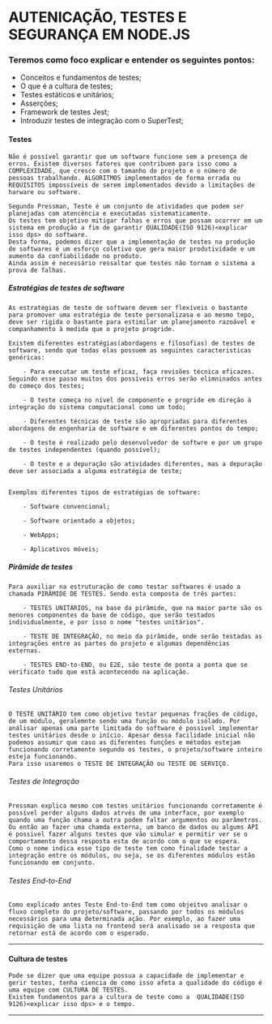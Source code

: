 # AUTENICAÇÃO, TESTES E SEGURANÇA EM NODE.JS

### Teremos como foco explicar e entender os seguintes pontos:

  - Conceitos e fundamentos de testes;
  - O que é a cultura de testes;
  - Testes estáticos e unitários;
  - Asserções;
  - Framework de testes Jest;
  - Introduzir testes de integração com o SuperTest;


#### Testes

    Não é possível garantir que um software funcione sem a presença de erros. Existem diversos fatores que contribuem para isso como a COMPLEXIDADE, que cresce com o tamanho do projeto e o número de pessoas trabalhando. ALGORITMOS implementados de forma errada ou REQUISITOS impossíveis de serem implementados devido a limitações de harware ou software.

    Segundo Pressman, Teste é um conjunto de atividades que podem ser planejadas com atencência e executadas sistematicamente.
    Os testes tem objetivo mitigar falhas e erros que possam ocorrer em um sistema em produção a fim de garantir QUALIDADE(ISO 9126)<explicar isso dps> do software.
    Desta forma, podemos dizer que a implementação de testes na produção de softwares é um esforço coletivo que gera maior produtividade e um aumento da confiabilidade no produto.
    Ainda assim é necessário ressaltar que testes não tornam o sistema a prova de falhas.

##### Estratégias de testes de software

    As estratégias de teste de software devem ser flexíveis o bastante para promover uma estratégia de teste personalizasa e ao mesmo tepo, deve ser rígida o bastante para estimilar um planejamento razoável e companhamento à medida que o projeto progride.

    Existem diferentes estratégias(abordagens e filosofias) de testes de software, sendo que todas elas possuem as seguintes caracteristicas genéricas:

        - Para executar um teste eficaz, faça revisões técnica eficazes. Seguindo esse passo muitos dos possíveis erros serão elimninados antes do começo dos testes;

        - O teste começa no nível de componente e progride em direção à integração do sistema computacional como um todo;

        - Diferentes técnicas de teste são apropriadas para diferentes abordagens de engenharia de software e em diferentes pontos do tempo;

        - O teste é realizado pelo desenvolvedor de softwre e por um grupo de testes independentes (quando possível);

        - O teste e a depuração são atividades diferentes, mas a depuração deve ser associada a alguma estratégia de teste;


    Exemplos diferentes tipos de estratégias de software:

        - Software convencional;

        - Software orientado a objetos;

        - WebApps;

        - Aplicativos móveis;


    
##### Pirâmide de testes

    Para auxiliar na estruturação de como testar softwares é usado a chamada PIRÂMIDE DE TESTES. Sendo esta composta de três partes:

        - TESTES UNITÁRIOS, na base da pirâmide, que na maior parte são os menores componentes da base de código, que serão testados individualmente, e por isso o nome "testes unitários".

        - TESTE DE INTEGRAÇÃO, no meio da pirâmide, onde serão testadas as integrações entre as partes do projeto e algumas dependências externas.

        - TESTES END-to-END, ou E2E, são teste de ponta a ponta que se verificato tudo que está acontecendo na aplicação.

###### Testes Unitários

    O TESTE UNITÁRIO tem como objetivo testar pequenas frações de código, de um módulo, geralemnte sendo uma função ou módulo isolado. Por análisar apenas uma parte limitada do software é possivel implementar testes unitários desde o início. Apesar dessa facilidade inicial não podemos assumir que caso as diferentes funções e métodos estejam funcionando corretamente segundo os testes, o projeto/software inteiro esteja funcionando. 
    Para isso usaremos o TESTE DE INTEGRAÇÃO ou TESTE DE SERVIÇO.


###### Testes de Integração

    Pressman explica mesmo com testes unitários funcionando corretamente é possível perder alguns dados atrvés de uma interface, por exemplo quando uma função chama a outra podem faltar argumentos ou parâmetros. Ou então ao fazer uma chamda externa, um banco de dados ou algums API é possivel fazer alguns testes que vão simular e permitir ver se o comportamento dessa resposta esta de acordo com o que se espera.
    Como o nome indica esse tipo de teste tem como finalidade testar a integração entre os módulos, ou seja, se os diferentes módulos estão funcionando em conjunto.

###### Testes End-to-End

    Como explicado antes Teste End-to-End tem como objeitvo analisar o fluxo completo do projeto/software, passando por todos os módulos necessários para uma determinada ação. Por exemplo, ao fazer uma requisição de uma lista no frontend será analisado se a resposta que retornar está de acordo com o esperado.

__________________________________________________________________________________


#### Cultura de testes

    Pode se dizer que uma equipe possua a capacidade de implementar e gerir testes, tenha ciencia de como isso afeta a qualidade do código é uma equipe com CULTURA DE TESTES.
    Existem fundamentos para a cultura de teste como a  QUALIDADE(ISO 9126)<explicar isso dps> e o tempo.

__________________________________________________________________________________
